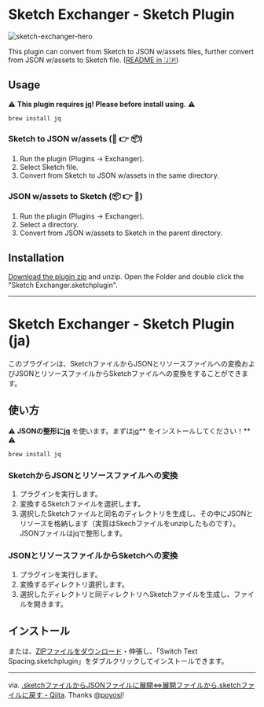 # Sketch Exchanger - Sketch Plugin

![sketch-exchanger-hero](https://cloud.githubusercontent.com/assets/1303440/25953688/1062395e-369f-11e7-83d5-1d71e73468c9.png)

This plugin can convert from Sketch to JSON w/assets files, further convert from JSON w/assets to Sketch file. ([README in :jp:](#sketch-exchanger---sketch-plugin-ja))

## Usage

:warning: **This plugin requires [jq](https://stedolan.github.io/jq/)! Please before install using.** :warning:

```
brew install jq
```

### Sketch to JSON w/assets (:gem: :point_right: :package:)

1. Run the plugin (Plugins -> Exchanger).
1. Select Sketch file.
1. Convert from Sketch to JSON w/assets in the same directory.

### JSON w/assets to Sketch (:package: :point_right: :gem:)

1. Run the plugin (Plugins -> Exchanger).
1. Select a directory.
1. Convert from JSON w/assets to Sketch in the parent directory.

## Installation

[Download the plugin zip](https://github.com/littlebusters/Sketch-Exchanger/archive/master.zip) and unzip. Open the Folder and double click the "Sketch Exchanger.sketchplugin".

-----

# Sketch Exchanger - Sketch Plugin (ja)

このプラグインは、SketchファイルからJSONとリソースファイルへの変換およびJSONとリソースファイルからSketchファイルへの変換をすることができます。

## 使い方

:warning: **JSONの整形に[jq](https://stedolan.github.io/jq/)** を使います。まずは[jq](https://stedolan.github.io/jq/)** をインストールしてください！** :warning:

```
brew install jq
```

### SketchからJSONとリソースファイルへの変換

1. プラグインを実行します。
2. 変換するSketchファイルを選択します。
3. 選択したSketchファイルと同名のディレクトリを生成し、その中にJSONとリソースを格納します（実質はSkechファイルをunzipしたものです）。JSONファイルはjqで整形します。

### JSONとリソースファイルからSketchへの変換

1. プラグインを実行します。
2. 変換するディレクトリ選択します。
3. 選択したディレクトリと同ディレクトリへSketchファイルを生成し、ファイルを開きます。

## インストール

または、[ZIPファイルをダウンロード](https://github.com/littlebusters/Sketch-Exchanger/archive/master.zip)・伸張し、「Switch Text Spacing.sketchplugin」をダブルクリックしてインストールできます。

-----

via. [.sketchファイルからJSONファイルに展開⇔展開ファイルから.sketchファイルに戻す - Qiita](http://qiita.com/poyosi/items/50ac33d83d6f3fa29e72). Thanks @[poyosi](https://github.com/poyosi)!

